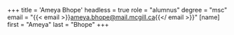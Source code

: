 +++
title = 'Ameya Bhope'
headless = true
role = "alumnus"
degree = "msc"
email = "{{< email >}}ameya.bhope@mail.mcgill.ca{{</ email >}}"
[name]
    first = "Ameya"
    last = "Bhope"
+++
